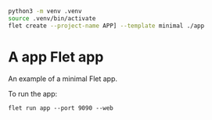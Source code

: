 ```sh
python3 -m venv .venv
source .venv/bin/activate
flet create --project-name APP] --template minimal ./app
```

# A app Flet app

An example of a minimal Flet app.

To run the app:

```
flet run app --port 9090 --web
```